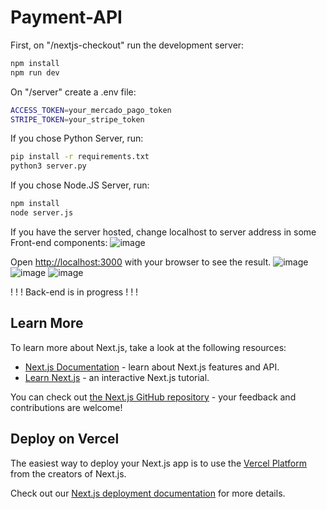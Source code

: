 # Payment-API

First, on "/nextjs-checkout" run the development server:
```bash
npm install
npm run dev
```
On "/server" create a .env file:
```bash
ACCESS_TOKEN=your_mercado_pago_token
STRIPE_TOKEN=your_stripe_token
```
If you chose Python Server, run:
```bash
pip install -r requirements.txt
python3 server.py
```
If you chose Node.JS Server, run:
```bash
npm install
node server.js
```
If you have the server hosted, change localhost to server address in some Front-end components:
![image](https://github.com/user-attachments/assets/e63910ba-9e3a-46fc-ad52-41d729ae281f)

Open [http://localhost:3000](http://localhost:3000) with your browser to see the result.
![image](https://github.com/user-attachments/assets/8bbcfbb0-ffe6-41a2-868d-15ce42552fc7)
![image](https://github.com/user-attachments/assets/c25e085f-c89f-4460-8813-343086c708a3)
![image](https://github.com/user-attachments/assets/fee876e3-9df1-46b2-af26-2fdd58ab4ed1)

! ! ! Back-end is in progress ! ! !

## Learn More

To learn more about Next.js, take a look at the following resources:

- [Next.js Documentation](https://nextjs.org/docs) - learn about Next.js features and API.
- [Learn Next.js](https://nextjs.org/learn) - an interactive Next.js tutorial.

You can check out [the Next.js GitHub repository](https://github.com/vercel/next.js) - your feedback and contributions are welcome!

## Deploy on Vercel

The easiest way to deploy your Next.js app is to use the [Vercel Platform](https://vercel.com/new?utm_medium=default-template&filter=next.js&utm_source=create-next-app&utm_campaign=create-next-app-readme) from the creators of Next.js.

Check out our [Next.js deployment documentation](https://nextjs.org/docs/app/building-your-application/deploying) for more details.
